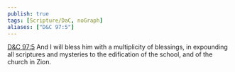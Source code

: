 ```yaml
---
publish: true
tags: [Scripture/DaC, noGraph]
aliases: ["D&C 97:5"]
---
```

[D&C 97:5](https://churchofjesuschrist.org/study/scriptures/dc-testament/dc/97?lang=eng&id=p5#p5) And I will bless him with a multiplicity of blessings, in expounding all scriptures and mysteries to the edification of the school, and of the church in Zion.

